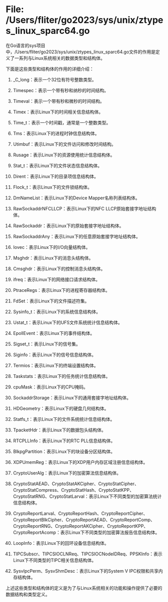 # File: /Users/fliter/go2023/sys/unix/ztypes_linux_sparc64.go

在Go语言的sys项目中，/Users/fliter/go2023/sys/unix/ztypes_linux_sparc64.go文件的作用是定义了一系列与Linux系统相关的数据类型和结构体。

下面是这些类型和结构体的作用的详细介绍：

1. _C_long：表示一个32位有符号整数类型。

2. Timespec：表示一个带有秒和纳秒的时间结构。

3. Timeval：表示一个带有秒和微秒的时间结构。

4. Timex：表示Linux下的时间相关信息结构体。

5. Time_t：表示一个时间戳，通常是一个整数类型。

6. Tms：表示Linux下的进程时钟信息结构体。

7. Utimbuf：表示Linux下的文件访问和修改时间结构。

8. Rusage：表示Linux下的资源使用统计信息结构体。

9. Stat_t：表示Linux下的文件状态信息结构体。

10. Dirent：表示Linux下的目录项信息结构体。

11. Flock_t：表示Linux下的文件锁结构体。

12. DmNameList：表示Linux下的Device Mapper名称列表结构体。

13. RawSockaddrNFCLLCP：表示Linux下的NFC LLCP原始套接字地址结构体。

14. RawSockaddr：表示Linux下的原始套接字地址结构体。

15. RawSockaddrAny：表示Linux下的任意原始套接字地址结构体。

16. Iovec：表示Linux下的I/O向量结构体。

17. Msghdr：表示Linux下的消息头结构体。

18. Cmsghdr：表示Linux下的控制消息头结构体。

19. ifreq：表示Linux下的网络接口请求结构体。

20. PtraceRegs：表示Linux下的进程寄存器结构体。

21. FdSet：表示Linux下的文件描述符集。

22. Sysinfo_t：表示Linux下的系统信息结构体。

23. Ustat_t：表示Linux下的UFS文件系统统计信息结构体。

24. EpollEvent：表示Linux下的事件结构体。

25. Sigset_t：表示Linux下的信号集。

26. Siginfo：表示Linux下的信号信息结构体。

27. Termios：表示Linux下的终端设置结构体。

28. Taskstats：表示Linux下的任务统计信息结构体。

29. cpuMask：表示Linux下的CPU掩码。

30. SockaddrStorage：表示Linux下的通用套接字地址结构体。

31. HDGeometry：表示Linux下的硬盘几何结构体。

32. Statfs_t：表示Linux下的文件系统统计信息结构体。

33. TpacketHdr：表示Linux下的数据包头结构体。

34. RTCPLLInfo：表示Linux下的RTC PLL信息结构体。

35. BlkpgPartition：表示Linux下的块设备分区结构体。

36. XDPUmemReg：表示Linux下的XDP用户内存区域注册信息结构体。

37. CryptoUserAlg：表示Linux下的加密算法信息结构体。

38. CryptoStatAEAD、CryptoStatAKCipher、CryptoStatCipher、CryptoStatCompress、CryptoStatHash、CryptoStatKPP、CryptoStatRNG、CryptoStatLarval：表示Linux下不同类型的加密算法统计信息结构体。

39. CryptoReportLarval、CryptoReportHash、CryptoReportCipher、CryptoReportBlkCipher、CryptoReportAEAD、CryptoReportComp、CryptoReportRNG、CryptoReportAKCipher、CryptoReportKPP、CryptoReportAcomp：表示Linux下不同类型的加密算法报告信息结构体。

40. LoopInfo：表示Linux下的回环设备信息结构体。

41. TIPCSubscr、TIPCSIOCLNReq、TIPCSIOCNodeIDReq、PPSKInfo：表示Linux下不同类型的TIPC相关信息结构体。

42. SysvIpcPerm、SysvShmDesc：表示Linux下的System V IPC权限和共享内存结构体。

上述这些类型和结构体的定义是为了与Linux系统相关的功能和操作提供了必要的数据结构和类型定义。

